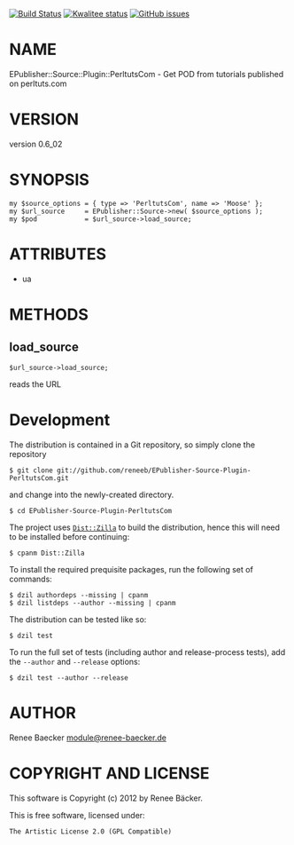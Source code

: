 [![Build Status](https://travis-ci.org/reneeb/EPublisher-Source-Plugin-PerltutsCom.svg?branch=master)](https://travis-ci.org/reneeb/EPublisher-Source-Plugin-PerltutsCom)
[![Kwalitee status](http://cpants.cpanauthors.org/dist/EPublisher-Source-Plugin-PerltutsCom.png)](http://cpants.charsbar.org/dist/overview/EPublisher-Source-Plugin-PerltutsCom)
[![GitHub issues](https://img.shields.io/github/issues/reneeb/EPublisher-Source-Plugin-PerltutsCom.svg)](https://github.com/reneeb/EPublisher-Source-Plugin-PerltutsCom/issues)

# NAME

EPublisher::Source::Plugin::PerltutsCom - Get POD from tutorials published on perltuts.com

# VERSION

version 0.6\_02

# SYNOPSIS

    my $source_options = { type => 'PerltutsCom', name => 'Moose' };
    my $url_source     = EPublisher::Source->new( $source_options );
    my $pod            = $url_source->load_source;

# ATTRIBUTES

- ua

# METHODS

## load\_source

    $url_source->load_source;

reads the URL 



# Development

The distribution is contained in a Git repository, so simply clone the
repository

```
$ git clone git://github.com/reneeb/EPublisher-Source-Plugin-PerltutsCom.git
```

and change into the newly-created directory.

```
$ cd EPublisher-Source-Plugin-PerltutsCom
```

The project uses [`Dist::Zilla`](https://metacpan.org/pod/Dist::Zilla) to
build the distribution, hence this will need to be installed before
continuing:

```
$ cpanm Dist::Zilla
```

To install the required prequisite packages, run the following set of
commands:

```
$ dzil authordeps --missing | cpanm
$ dzil listdeps --author --missing | cpanm
```

The distribution can be tested like so:

```
$ dzil test
```

To run the full set of tests (including author and release-process tests),
add the `--author` and `--release` options:

```
$ dzil test --author --release
```

# AUTHOR

Renee Baecker <module@renee-baecker.de>

# COPYRIGHT AND LICENSE

This software is Copyright (c) 2012 by Renee Bäcker.

This is free software, licensed under:

    The Artistic License 2.0 (GPL Compatible)
